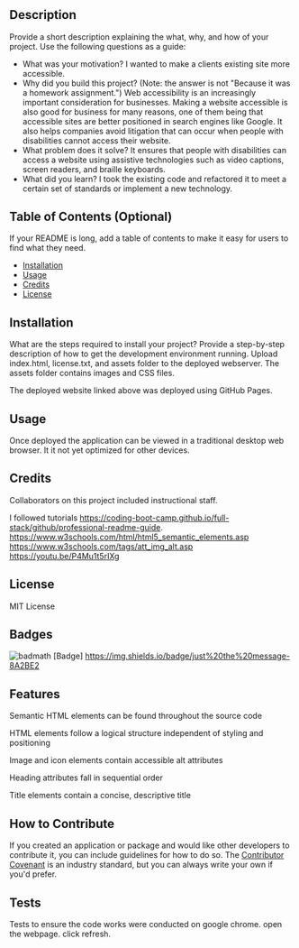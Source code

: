 # <horiseon-code-refactor1>

## Description

Provide a short description explaining the what, why, and how of your project. Use the following questions as a guide:

- What was your motivation?
I wanted to make a clients existing site more accessible.
- Why did you build this project? (Note: the answer is not "Because it was a homework assignment.")
 Web accessibility is an increasingly important consideration for businesses. Making a website accessible is also good for business for many reasons, one of them being that accessible sites are better positioned in search engines like Google. It also helps companies avoid litigation that can occur when people with disabilities cannot access their website.
- What problem does it solve?
It ensures that people with disabilities can access a website using assistive technologies such as video captions, screen readers, and braille keyboards. 
- What did you learn?
I took the existing code and refactored it to meet a certain set of standards or implement a new technology. 

## Table of Contents (Optional)

If your README is long, add a table of contents to make it easy for users to find what they need.

- [Installation](#installation)
- [Usage](#usage)
- [Credits](#credits)
- [License](#license)

## Installation

What are the steps required to install your project? Provide a step-by-step description of how to get the development environment running.
Upload index.html, license.txt, and assets folder to the deployed webserver. The assets folder contains images and CSS files.

The deployed website linked above was deployed using GitHub Pages.

## Usage

Once deployed the application can be viewed in a traditional desktop web browser. It it not yet optimized for other devices.

## Credits

Collaborators on this project included instructional staff.

I followed tutorials
https://coding-boot-camp.github.io/full-stack/github/professional-readme-guide.
https://www.w3schools.com/html/html5_semantic_elements.asp
https://www.w3schools.com/tags/att_img_alt.asp
https://youtu.be/P4Mu1t5rIXg

## License

MIT License

## Badges

![badmath](https://img.shields.io/github/languages/top/lernantino/badmath)
[Badge] https://img.shields.io/badge/just%20the%20message-8A2BE2

## Features

Semantic HTML elements can be found throughout the source code

HTML elements follow a logical structure independent of styling and positioning

Image and icon elements contain accessible alt attributes

Heading attributes fall in sequential order

Title elements contain a concise, descriptive title

## How to Contribute

If you created an application or package and would like other developers to contribute it, you can include guidelines for how to do so. The [Contributor Covenant](https://www.contributor-covenant.org/) is an industry standard, but you can always write your own if you'd prefer.

## Tests

Tests to ensure the code works were conducted on google chrome.
open the webpage. click refresh.
